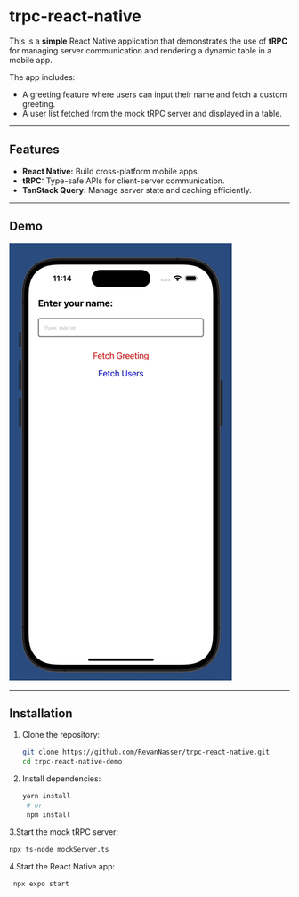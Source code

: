 # trpc-react-native

This is a **simple** React Native application that demonstrates the use of **tRPC** for managing server communication and rendering a dynamic table in a mobile app. 

The app includes:
- A greeting feature where users can input their name and fetch a custom greeting.
- A user list fetched from the mock tRPC server and displayed in a table.

---

## Features

- **React Native:** Build cross-platform mobile apps.
- **tRPC:** Type-safe APIs for client-server communication.
- **TanStack Query:** Manage server state and caching efficiently.

---

## Demo
![Demo](tRPC-react-native-DEMO.gif)

---

## Installation

1. Clone the repository:
   ```bash
   git clone https://github.com/RevanNasser/trpc-react-native.git
   cd trpc-react-native-demo

2. Install dependencies:
   ```bash
   yarn install
    # or
    npm install

3.Start the mock tRPC server:
   ```bash
npx ts-node mockServer.ts
```
4.Start the React Native app:
   ```bash
    npx expo start
